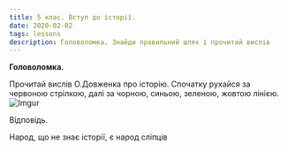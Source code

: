 ```yaml
---
title: 5 клас. Вступ до історії.
date: 2020-02-02
tags: lessons
description: Головоломка. Знайди правильний шлях і прочитай вислів
---
```


**Головоломка.**

Прочитай вислів О.Довженка про історію. 
Спочатку рухайся за червоною стрілкою, далі за чорною, синьою, зеленою, жовтою лінією.
![Imgur](https://i.imgur.com/7m9gMRy.png)

Відповідь.


Народ, що не знає історії, є народ сліпців

